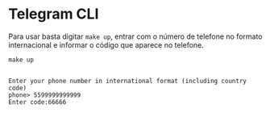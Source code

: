 # Telegram CLI

Para usar basta digitar `make up`, entrar com o número de
telefone no formato internacional e informar o código que
aparece no telefone.

```
make up


Enter your phone number in international format (including country code)
phone> 5599999999999
Enter code:66666
```


